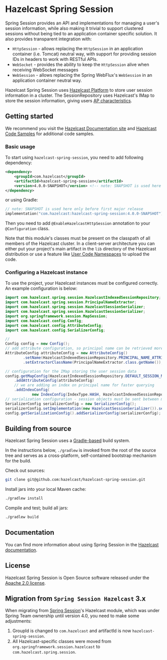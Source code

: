 # Hazelcast Spring Session

Spring Session provides an API and implementations for managing a user's session information, while also making it trivial to support clustered sessions without being tied to an application container specific solution.
It also provides transparent integration with:

* `HttpSession` - allows replacing the `HttpSession` in an application container (i.e. Tomcat) neutral way, with support for providing session IDs in headers to work with RESTful APIs.
* `WebSocket` - provides the ability to keep the `HttpSession` alive when receiving WebSocket messages
* `WebSession` - allows replacing the Spring WebFlux's `WebSession` in an application container neutral way.

Hazelcast Spring Session uses [Hazelcast Platform](https://github.com/hazelcast/hazelcast) to store user session information in a cluster. The SessionRepository uses Hazelcast's IMap to store the session information, giving users [AP characteristics](https://www.designgurus.io/answers/detail/what-is-the-cap-theorem).

## Getting started

We recommend you visit the [Hazelcast Documentation site](https://docs.hazelcast.com/) and [Hazelcast Code Samples](https://github.com/hazelcast/hazelcast-code-samples) for additional code samples.

### Basic usage

To start using `hazelcast-spring-session`, you need to add following dependency:

```xml
<dependency>
    <groupId>com.hazelcast</groupId>
    <artifactId>hazelcast-spring-session</artifactId>
    <version>4.0.0-SNAPSHOT</version> <!-- note: SNAPSHOT is used here only before first major release -->
</dependency>
```
or using Gradle:

```kotlin
// note: SNAPSHOT is used here only before first major release
implementation("com.hazelcast:hazelcast-spring-session:4.0.0-SNAPSHOT")
```

Then you need to add `@EnableHazelcastHttpSession` annotation to your `@Configuration` class.

Note that this module's classes must be present on the classpath of all members of the Hazelcast cluster. In a client-server architecture you can either put your project's main artifact in the `lib` directory of the Hazelcast distribution or use a feature like [User Code Namespaces](https://docs.hazelcast.com/hazelcast/latest/clusters/user-code-namespaces) to upload the code.

### Configuring a Hazelcast instance

To use the project, your Hazelcast instances must be configured correctly. An example configuration is below:

```java
import com.hazelcast.spring.session.HazelcastIndexedSessionRepository;
import com.hazelcast.spring.session.PrincipalNameExtractor;
import com.hazelcast.spring.session.HazelcastSessionSerializer;
import com.hazelcast.spring.session.HazelcastSessionSerializer;
import org.springframework.session.MapSession;
import com.hazelcast.config.Config;
import com.hazelcast.config.AttributeConfig;
import com.hazelcast.config.SerializerConfig;
```

```java
// 
Config config = new Config();
// add attribute configuration, so principal name can be retrieved more efficiently
AttributeConfig attributeConfig = new AttributeConfig()
        .setName(HazelcastIndexedSessionRepository.PRINCIPAL_NAME_ATTRIBUTE)
        .setExtractorClassName(PrincipalNameExtractor.class.getName());

// configuration for the IMap storing the user session data
config.getMapConfig(HazelcastIndexedSessionRepository.DEFAULT_SESSION_MAP_NAME)
    .addAttributeConfig(attributeConfig)
    // we are adding an index on principal name for faster querying
    .addIndexConfig(
            new IndexConfig(IndexType.HASH, HazelcastIndexedSessionRepository.PRINCIPAL_NAME_ATTRIBUTE));
// serialization configuration - session objects must be sent between members
SerializerConfig serializerConfig = new SerializerConfig();
serializerConfig.setImplementation(new HazelcastSessionSerializer()).setTypeClass(MapSession.class);
config.getSerializationConfig().addSerializerConfig(serializerConfig);
```

## Building from source

Hazelcast Spring Session uses a [Gradle-based](https://gradle.org) build system.

In the instructions below, `./gradlew` is invoked from the root of the source tree and serves as
a cross-platform, self-contained bootstrap mechanism for the build.

Check out sources:

```bash
git clone git@github.com:hazelcast/hazelcast-spring-session.git
```

Install jars into your local Maven cache:

```bash
./gradlew install
```

Compile and test; build all jars:

```bash
./gradlew build
```

## Documentation

You can find more information about using Spring Session in the [Hazelcast documentation](https://docs.hazelcast.com/hazelcast/latest/spring/overview).

## License

Hazelcast Spring Session is Open Source software released under the [Apache 2.0 license](https://www.apache.org/licenses/LICENSE-2.0.html).

## Migration from `Spring Session Hazelcast` 3.x

When migrating from [Spring Session](https://github.com/spring-projects/spring-session)'s Hazelcast module, which was under Spring Team ownership until version 4.0, you need to make some adjustments:
1. GroupId is changed to `com.hazelcast` and artifactId is now `hazelcast-spring-session`.
2. All Hazelcast-specific classes were moved from `org.springframework.session.hazelcast` to `com.hazelcast.spring.session`.
